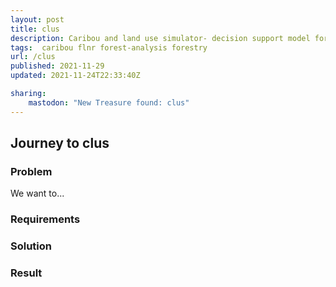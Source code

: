 ```yaml
---
layout: post
title: clus
description: Caribou and land use simulator- decision support model for caribou and forest management 
tags:  caribou flnr forest-analysis forestry
url: /clus
published: 2021-11-29
updated: 2021-11-24T22:33:40Z

sharing:
    mastodon: "New Treasure found: clus"
---
```


## Journey to clus

### Problem

We want to... 

### Requirements

### Solution

### Result
